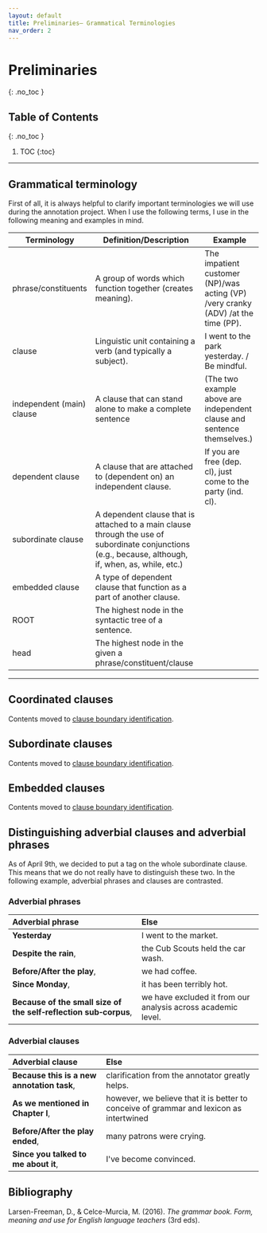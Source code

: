 ```yaml
---
layout: default
title: Preliminaries— Grammatical Terminologies
nav_order: 2
---
```


# Preliminaries 
{: .no_toc }
## Table of Contents
{: .no_toc }

1. TOC
{:toc}

---

## Grammatical terminology
First of all, it is always helpful to clarify important terminologies we will use during the annotation project. When I use the following terms, I use in the following meaning and examples in mind.

| Terminology               | Definition/Description                                                                                                                                | Example                                                                           |
| ------------------------- | ----------------------------------------------------------------------------------------------------------------------------------------------------- | --------------------------------------------------------------------------------- |
| phrase/constituents       | A group of words which function together (creates meaning).                                                                                           | The impatient customer (NP)/was acting (VP) /very cranky (ADV) /at the time (PP). |
| clause                    | Linguistic unit containing a verb (and typically a subject).                                                                                          | I went to the park yesterday. / Be mindful.                                       |
| independent (main) clause | A clause that can stand alone to make a complete sentence                                                                                             | (The two example above are independent clause and sentence themselves.)           |
| dependent clause          | A clause that are attached to (dependent on) an independent clause.                                                                                   | If you are free (dep. cl), just come to the party (ind. cl).                      |
| subordinate clause        | A dependent clause that is attached to a main clause through the use of subordinate conjunctions (e.g., because, although, if, when, as, while, etc.) |                                                                                   |
| embedded clause           | A type of dependent clause that function as a part of another clause.                                                                                 |                                                                                   |
| ROOT                      | The highest node in the syntactic tree of a sentence.                                                                                                 |                                                                                   |
| head                      | The highest node in the given a phrase/constituent/clause                                                                                             |                                                                                   |


--- 
## Coordinated clauses

Contents moved to [clause boundary identification](3_Part2_Clause_boundary.md#coordinated-clauses-–-more-than-one-main-clauses).
## Subordinate clauses

Contents moved to [clause boundary identification](3_Part2_Clause_boundary.md#subordinate-clauses).



## Embedded clauses
Contents moved to [clause boundary identification](3_Part2_Clause_boundary.md#embedded-clauses).


## Distinguishing adverbial clauses and adverbial phrases

As of April 9th, we decided to put a tag on the whole subordinate clause. This means that we do not really have to distinguish these two.
In the following example, adverbial phrases and clauses are contrasted. 

### Adverbial phrases

| Adverbial phrase                                                 | Else                                                         |
| :--------------------------------------------------------------- | :----------------------------------------------------------- |
| **Yesterday**                                                    | I went to the market.                                        |
| **Despite the rain**,                                            | the Cub Scouts held the car wash.                            |
| **Before/After the play**,                                       | we had coffee.                                               |
| **Since Monday**,                                                | it has been terribly hot.                                    |
| **Because of the small size of the self‐reflection sub‐corpus**, | we have excluded it from our analysis across academic level. |

### Adverbial clauses


| Adverbial clause                           | Else                                                                                    |
| :----------------------------------------- | :-------------------------------------------------------------------------------------- |
| **Because this is a new annotation task**, | clarification from the annotator greatly helps.                                         |
| **As we mentioned in Chapter I**,          | however, we believe that it is better to conceive of grammar and lexicon as intertwined |
| **Before/After the play ended**,           | many patrons were crying.                                                               |
| **Since you talked to me about it**,       | I've become convinced.                                                                  |

## Bibliography
Larsen-Freeman, D., & Celce-Murcia, M. (2016). *The grammar book. Form, meaning and use for English language teachers* (3rd eds).


